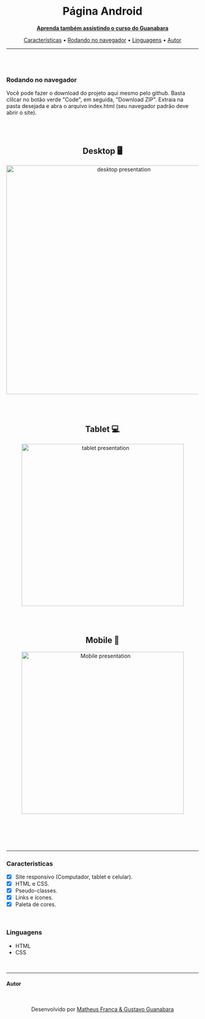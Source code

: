 <h1 align="center">Página Android</h1>

<!-- <strong><p align="center"><a href="https://mettcertificados.com.br">Veja uma aplicação real desse site</a></p></strong> -->
<strong><p align="center"><a href="https://www.youtube.com/watch?v=Ejkb_YpuHWs&list=PLHz_AreHm4dkZ9-atkcmcBaMZdmLHft8n">Aprenda também assistindo o curso do Guanabara</a></p></strong>

<p align="center">
    <a href="#caracteristicas">Características</a> •
    <a href="#rodando-no-navegador">Rodando no navegador</a> •
    <a href="#linguagens">Linguagens</a> •
    <a href="#autor">Autor</a>
</p>

---

<br><br>


### Rodando no navegador

<p> Você pode fazer o download do projeto aqui mesmo pelo github. Basta clilcar no botão verde "Code", em seguida, "Download ZIP". Extraia na pasta desejada e abra o arquivo index.html (seu navegador padrão deve abrir o site).</p>

<br><br>

<h2 align="center">Desktop 🖥</h2>

<p align="center">
   
<img alt="desktop presentation" src="gifs/paginacomputador.gif" width="600px" align="center">

<br><br>

<h2 align="center">Tablet 💻</h2>

<p align="center">

<img alt="tablet presentation" src="gifs/paginatablet.gif" height="425" align="center">

<br><br>

<h2 align="center">Mobile 📱</h2>

<p align="center">
    
<img alt="Mobile presentation" src="gifs/paginacelular.gif" height="425" align="center">

<br><br>
<br><br>
    
<hr>

### Caracteristicas

- [x] Site responsivo (Computador, tablet e celular).
- [x] HTML e CSS.
- [x] Pseudo-classes.
- [x] Links e ícones.
- [x] Paleta de cores.

<br>

### Linguagens
- HTML
- CSS

<br>

---

#### Autor
<br>

<p align="center"> Desenvolvido por <a href="https://www.linkedin.com/in/matheus-fran%C3%A7a-b0961a222/">Matheus França & <a href="https://www.youtube.com/c/CursoemV%C3%ADdeo"> Gustavo Guanabara</a>

